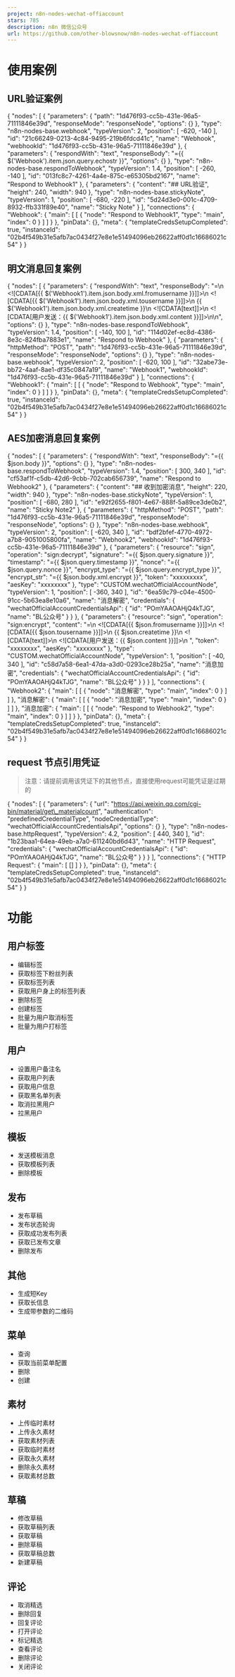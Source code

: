 ```yaml
---
project: n8n-nodes-wechat-offiaccount
stars: 785
description: n8n 微信公众号
url: https://github.com/other-blowsnow/n8n-nodes-wechat-offiaccount
---
```


使用案例
====

URL验证案例
-------

{
  "nodes": \[
    {
      "parameters": {
        "path": "1d476f93-cc5b-431e-96a5-71111846e39d",
        "responseMode": "responseNode",
        "options": {}
      },
      "type": "n8n-nodes-base.webhook",
      "typeVersion": 2,
      "position": \[
        \-620,
        \-140
      \],
      "id": "21c66249-0213-4c84-9495-219b6fdcd41c",
      "name": "Webhook",
      "webhookId": "1d476f93-cc5b-431e-96a5-71111846e39d"
    },
    {
      "parameters": {
        "respondWith": "text",
        "responseBody": "\={{ $('Webhook').item.json.query.echostr }}",
        "options": {}
      },
      "type": "n8n-nodes-base.respondToWebhook",
      "typeVersion": 1.4,
      "position": \[
        \-260,
        \-140
      \],
      "id": "013fc8c7-4261-4a4e-875c-e65305bd2167",
      "name": "Respond to Webhook1"
    },
    {
      "parameters": {
        "content": "\## URL验证",
        "height": 240,
        "width": 940
      },
      "type": "n8n-nodes-base.stickyNote",
      "typeVersion": 1,
      "position": \[
        \-680,
        \-220
      \],
      "id": "5d24d3e0-001c-4709-8932-ffb331f89e40",
      "name": "Sticky Note"
    }
  \],
  "connections": {
    "Webhook": {
      "main": \[
        \[
          {
            "node": "Respond to Webhook1",
            "type": "main",
            "index": 0
          }
        \]
      \]
    }
  },
  "pinData": {},
  "meta": {
    "templateCredsSetupCompleted": true,
    "instanceId": "02b4f549b31e5afb7ac0434f27e8e1e51494096eb26622aff0d1c16686021c54"
  }
}

明文消息回复案例
--------

{
  "nodes": \[
    {
      "parameters": {
        "respondWith": "text",
        "responseBody": "\=<xml>\\n  <ToUserName><!\[CDATA\[{{ $('Webhook1').item.json.body.xml.fromusername }}\]\]></ToUserName>\\n  <FromUserName><!\[CDATA\[{{ $('Webhook1').item.json.body.xml.tousername }}\]\]></FromUserName>\\n  <CreateTime>{{ $('Webhook1').item.json.body.xml.createtime }}</CreateTime>\\n  <MsgType><!\[CDATA\[text\]\]></MsgType>\\n  <Content><!\[CDATA\[用户发送：{{ $('Webhook1').item.json.body.xml.content }}\]\]></Content>\\n</xml>\\n",
        "options": {}
      },
      "type": "n8n-nodes-base.respondToWebhook",
      "typeVersion": 1.4,
      "position": \[
        \-140,
        100
      \],
      "id": "114d02ef-ec8d-4386-8e3c-824fba7883e1",
      "name": "Respond to Webhook"
    },
    {
      "parameters": {
        "httpMethod": "POST",
        "path": "1d476f93-cc5b-431e-96a5-71111846e39d",
        "responseMode": "responseNode",
        "options": {}
      },
      "type": "n8n-nodes-base.webhook",
      "typeVersion": 2,
      "position": \[
        \-620,
        100
      \],
      "id": "32abe73e-bb72-4aaf-8ae1-df35c0847a19",
      "name": "Webhook1",
      "webhookId": "1d476f93-cc5b-431e-96a5-71111846e39d"
    }
  \],
  "connections": {
    "Webhook1": {
      "main": \[
        \[
          {
            "node": "Respond to Webhook",
            "type": "main",
            "index": 0
          }
        \]
      \]
    }
  },
  "pinData": {},
  "meta": {
    "templateCredsSetupCompleted": true,
    "instanceId": "02b4f549b31e5afb7ac0434f27e8e1e51494096eb26622aff0d1c16686021c54"
  }
}

AES加密消息回复案例
-----------

{
  "nodes": \[
    {
      "parameters": {
        "respondWith": "text",
        "responseBody": "\={{ $json.body }}",
        "options": {}
      },
      "type": "n8n-nodes-base.respondToWebhook",
      "typeVersion": 1.4,
      "position": \[
        300,
        340
      \],
      "id": "cf53af1f-c5db-42d6-9cbb-702cab656739",
      "name": "Respond to Webhook2"
    },
    {
      "parameters": {
        "content": "\## 收到加密消息",
        "height": 220,
        "width": 940
      },
      "type": "n8n-nodes-base.stickyNote",
      "typeVersion": 1,
      "position": \[
        \-680,
        280
      \],
      "id": "e92f2655-f801-4e67-888f-5a89ce3de0b2",
      "name": "Sticky Note2"
    },
    {
      "parameters": {
        "httpMethod": "POST",
        "path": "1d476f93-cc5b-431e-96a5-71111846e39d",
        "responseMode": "responseNode",
        "options": {}
      },
      "type": "n8n-nodes-base.webhook",
      "typeVersion": 2,
      "position": \[
        \-620,
        340
      \],
      "id": "bdf2bfef-4770-4972-a7b8-9051005800fa",
      "name": "Webhook2",
      "webhookId": "1d476f93-cc5b-431e-96a5-71111846e39d"
    },
    {
      "parameters": {
        "resource": "sign",
        "operation": "sign:decrypt",
        "signature": "\={{ $json.query.signature }}",
        "timestamp": "\={{ $json.query.timestamp }}",
        "nonce": "\={{ $json.query.nonce }}",
        "encrypt\_type": "\={{ $json.query.encrypt\_type }}",
        "encrypt\_str": "\={{ $json.body.xml.encrypt }}",
        "token": "xxxxxxxxx",
        "aesKey": "xxxxxxxx"
      },
      "type": "CUSTOM.wechatOfficialAccountNode",
      "typeVersion": 1,
      "position": \[
        \-360,
        340
      \],
      "id": "6ea59c79-c04e-4500-91cc-5b63ea8e10a6",
      "name": "消息解密",
      "credentials": {
        "wechatOfficialAccountCredentialsApi": {
          "id": "POmYAAOAHjQ4kTJG",
          "name": "BL公众号"
        }
      }
    },
    {
      "parameters": {
        "resource": "sign",
        "operation": "sign:encrypt",
        "content": "\=<xml>\\n  <ToUserName><!\[CDATA\[{{ $json.fromusername }}\]\]></ToUserName>\\n  <FromUserName><!\[CDATA\[{{ $json.tousername }}\]\]></FromUserName>\\n  <CreateTime>{{ $json.createtime }}</CreateTime>\\n  <MsgType><!\[CDATA\[text\]\]></MsgType>\\n  <Content><!\[CDATA\[用户发送：{{ $json.content }}\]\]></Content>\\n</xml> ",
        "token": "xxxxxxxx",
        "aesKey": "xxxxxxxx"
      },
      "type": "CUSTOM.wechatOfficialAccountNode",
      "typeVersion": 1,
      "position": \[
        \-40,
        340
      \],
      "id": "c58d7a58-6ea1-47da-a3d0-0293ce28b25a",
      "name": "消息加密",
      "credentials": {
        "wechatOfficialAccountCredentialsApi": {
          "id": "POmYAAOAHjQ4kTJG",
          "name": "BL公众号"
        }
      }
    }
  \],
  "connections": {
    "Webhook2": {
      "main": \[
        \[
          {
            "node": "消息解密",
            "type": "main",
            "index": 0
          }
        \]
      \]
    },
    "消息解密": {
      "main": \[
        \[
          {
            "node": "消息加密",
            "type": "main",
            "index": 0
          }
        \]
      \]
    },
    "消息加密": {
      "main": \[
        \[
          {
            "node": "Respond to Webhook2",
            "type": "main",
            "index": 0
          }
        \]
      \]
    }
  },
  "pinData": {},
  "meta": {
    "templateCredsSetupCompleted": true,
    "instanceId": "02b4f549b31e5afb7ac0434f27e8e1e51494096eb26622aff0d1c16686021c54"
  }
}

request 节点引用凭证
--------------

> 注意：请提前调用该凭证下的其他节点，直接使用request可能凭证是过期的

{
  "nodes": \[
    {
      "parameters": {
        "url": "https://api.weixin.qq.com/cgi-bin/material/get\_materialcount",
        "authentication": "predefinedCredentialType",
        "nodeCredentialType": "wechatOfficialAccountCredentialsApi",
        "options": {}
      },
      "type": "n8n-nodes-base.httpRequest",
      "typeVersion": 4.2,
      "position": \[
        440,
        340
      \],
      "id": "1b23baa1-64ea-49eb-a7a0-611240bd6d43",
      "name": "HTTP Request",
      "credentials": {
        "wechatOfficialAccountCredentialsApi": {
          "id": "POmYAAOAHjQ4kTJG",
          "name": "BL公众号"
        }
      }
    }
  \],
  "connections": {
    "HTTP Request": {
      "main": \[
        \[\]
      \]
    }
  },
  "pinData": {},
  "meta": {
    "templateCredsSetupCompleted": true,
    "instanceId": "02b4f549b31e5afb7ac0434f27e8e1e51494096eb26622aff0d1c16686021c54"
  }
}

功能
==

用户标签
----

-   编辑标签
-   获取标签下粉丝列表
-   获取标签列表
-   获取用户身上的标签列表
-   删除标签
-   创建标签
-   批量为用户取消标签
-   批量为用户打标签

用户
--

-   设置用户备注名
-   获取用户列表
-   获取用户信息
-   获取黑名单列表
-   取消拉黑用户
-   拉黑用户

模板
--

-   发送模板消息
-   获取模板列表
-   删除模板

发布
--

-   发布草稿
-   发布状态轮询
-   获取成功发布列表
-   获取已发布文章
-   删除发布

其他
--

-   生成短Key
-   获取长信息
-   生成带参数的二维码

菜单
--

-   查询
-   获取当前菜单配置
-   删除
-   创建

素材
--

-   上传临时素材
-   上传永久素材
-   获取素材列表
-   获取临时素材
-   获取永久素材
-   删除永久素材
-   获取素材总数

草稿
--

-   修改草稿
-   获取草稿列表
-   获取草稿
-   删除草稿
-   获取草稿总数
-   新建草稿

评论
--

-   取消精选
-   删除回复
-   回复评论
-   打开评论
-   标记精选
-   查看评论
-   删除评论
-   关闭评论
